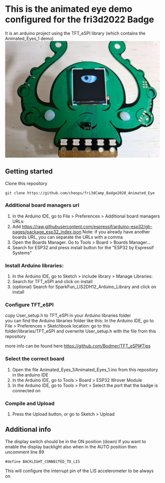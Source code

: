 # This is the animated eye demo configured for the fri3d2022 Badge

It is an arduino project using the TFT_eSPI library (which contains the Animated_Eyes_1 demo)
![](fri3d2022_badge_animated_eye.jpg)

## Getting started
Clone this repository
```
git clone https://github.com/cheops/fri3dCamp_Badge2020_Animated_Eye
```

### Additional board managers url
1. In the Arduino IDE, go to File > Preferences > Additional board managers URLs:
2. Add https://raw.githubusercontent.com/espressif/arduino-esp32/gh-pages/package_esp32_index.json
  Note: if you already have another boards URL, you can separate the URLs with a comma
3. Open the Boards Manager. Go to Tools > Board > Boards Manager…
4. Search for ESP32 and press install button for the "ESP32 by Espressif Systems"

### Install Arduino libraries:
1. In the Arduino IDE, go to Sketch > include library > Manage Libraries:
2. Search for TFT_eSPI and click on install
3. (optional) Search for SparkFun_LIS2DH12_Arduino_Library and click on install

### Configure TFT_eSPI
copy User_setup.h to TFT_eSPI in your Arduino libraries folder  
  you can find the Arduino libraries folder like this:
  In the Arduino IDE, go to File > Preferences > Sketchbook location:
  go to this folder/libraries/TFT_eSPI and overwrite User_setup.h with the file from this repository

more info can be found here
https://github.com/Bodmer/TFT_eSPI#Tips

### Select the correct board
1. Open the file Animated_Eyes_1/Animated_Eyes_1.ino from this repository in the arduino IDE
2. In the Arduino IDE, go to Tools > Board > ESP32 Wrover Module
3. In the Arduino IDE, go to Tools > Port > Select the port that the badge is connected on

### Compile and Upload
1. Press the Upload button, or go to Sketch > Upload


## Additional info
The display switch should be in the ON position (down)
If you want to enable the display backlight also when in the AUTO position then uncomment line 89
```
#define BACKLIGHT_CONNECTED_TO_LIS
```
This will configure the interrupt pin of the LIS accelerometer to be always on

